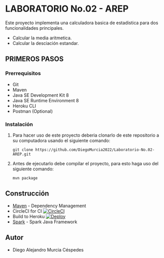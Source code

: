 # LABORATORIO No.02 - AREP

Este proyecto implementa una calculadora basica de estadistica para dos funcionalidades principales.
* Calcular la media aritmetica.
* Calcular la desciación estandar.

## PRIMEROS PASOS
### Prerrequisitos
* Git
* Maven
* Java SE Development Kit 8
* Java SE Runtime Environment 8
* Heroku CLI
* Postman (Optional)

### Instalación
1. Para hacer uso de este proyecto deberia clonarlo de este repositorio a su computadora usando el siguiente comando:
   
   ```
   git clone https://github.com/DiegoMurcia2022/Laboratorio-No.02-AREP.git
   ```

2. Antes de ejecutarlo debe compilar el proyecto, para esto haga uso del siguiente comando:

    ```
    mvn package
    ```

## Construcción
* [Maven](https://maven.apache.org/) - Dependency Management
* CircleCI for CI
  [![CircleCI](https://circleci.com/gh/angipaola10/AREP-LAB2.svg?style=svg)](https://circleci.com/gh/DiegoMurcia22/Laboratorio-No.02-AREP)
* Build to Heroku
  [![Deploy](https://www.herokucdn.com/deploy/button.svg)](https://lab03-arep-wepapp.herokuapp.com/)
* [Spark](http://sparkjava.com/) - Spark Java Framework

## Autor
* Diego Alejandro Murcia Céspedes